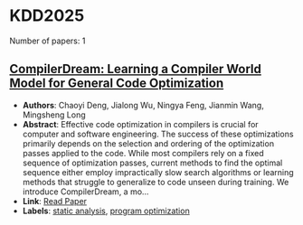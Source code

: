 # KDD2025

Number of papers: 1

## [CompilerDream: Learning a Compiler World Model for General Code Optimization](paper_1.md)
- **Authors**: Chaoyi Deng, Jialong Wu, Ningya Feng, Jianmin Wang, Mingsheng Long
- **Abstract**: Effective code optimization in compilers is crucial for computer and software engineering. The success of these optimizations primarily depends on the selection and ordering of the optimization passes applied to the code. While most compilers rely on a fixed sequence of optimization passes, current methods to find the optimal sequence either employ impractically slow search algorithms or learning methods that struggle to generalize to code unseen during training. We introduce CompilerDream, a mo...
- **Link**: [Read Paper](https://arxiv.org/abs/2404.16077)
- **Labels**: [static analysis](../../labels/static_analysis.md), [program optimization](../../labels/program_optimization.md)
